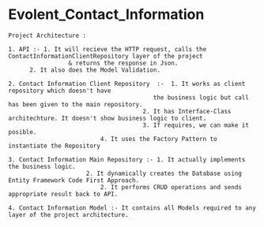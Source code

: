 # Evolent_Contact_Information

    Project Architecture :

	1. API :- 1. It will recieve the HTTP request, calls the ContactInformationClientRepository layer of the project 
                     & returns the response in Json.
		  2. It also does the Model Validation.

	2. Contact Information Client Repository  :-  1. It works as client repository which doesn't have 
			                                 the business logic but call has been given to the main repository.
			                              2. It has Interface-Class architechture. It doesn't show business logic to client.
			                              3. If requires, we can make it posible.
						      4. It uses the Factory Pattern to instantiate the Repository

	3. Contact Information Main Repository :- 1. It actually implements the business logic. 
						  2. It dynamically creates the Database using Entity Framework Code First Approach.  
					          2. It performs CRUD operations and sends appropriate result back to API.

	4. Contact Information Model :- It contains all Models required to any layer of the project architecture.
